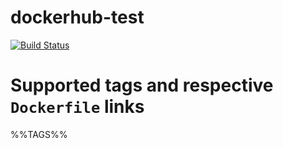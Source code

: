 # dockerhub-test

[![Build
Status](https://travis-ci.org/igor-baiborodine/dockerhub-test.svg?branch=master)](https://travis-ci.org/igor-baiborodine/dockerhub-test)

# Supported tags and respective `Dockerfile` links

%%TAGS%%
